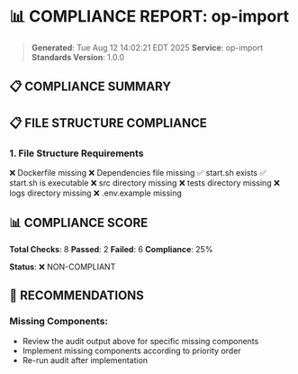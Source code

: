 # 📊 COMPLIANCE REPORT: op-import

> **Generated**: Tue Aug 12 14:02:21 EDT 2025
> **Service**: op-import
> **Standards Version**: 1.0.0

## 📋 COMPLIANCE SUMMARY

## 📋 FILE STRUCTURE COMPLIANCE

### 1. File Structure Requirements

❌ Dockerfile missing
❌ Dependencies file missing
✅ start.sh exists
✅ start.sh is executable
❌ src directory missing
❌ tests directory missing
❌ logs directory missing
❌ .env.example missing

## 📊 COMPLIANCE SCORE

**Total Checks**: 8
**Passed**: 2
**Failed**: 6
**Compliance**: 25%

**Status**: ❌ NON-COMPLIANT

## 🚀 RECOMMENDATIONS

### Missing Components:

- Review the audit output above for specific missing components
- Implement missing components according to priority order
- Re-run audit after implementation
